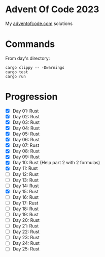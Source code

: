 # Advent Of Code 2023

My [adventofcode.com](https://adventofcode.com/2023) solutions

# Commands
From day's directory:
```shell
cargo clippy -- -Dwarnings
cargo test
cargo run
```

# Progression
- [x] Day 01: Rust
- [x] Day 02: Rust
- [x] Day 03: Rust
- [x] Day 04: Rust
- [x] Day 05: Rust
- [x] Day 06: Rust
- [x] Day 07: Rust
- [x] Day 08: Rust
- [x] Day 09: Rust
- [x] Day 10: Rust (Help part 2 with 2 formulas)
- [x] Day 11: Rust
- [ ] Day 12: Rust
- [ ] Day 13: Rust
- [ ] Day 14: Rust
- [x] Day 15: Rust
- [ ] Day 16: Rust
- [ ] Day 17: Rust
- [ ] Day 18: Rust
- [ ] Day 19: Rust
- [ ] Day 20: Rust
- [ ] Day 21: Rust
- [ ] Day 22: Rust
- [ ] Day 23: Rust
- [ ] Day 24: Rust
- [ ] Day 25: Rust
